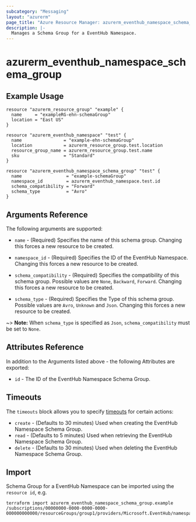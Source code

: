 ```yaml
---
subcategory: "Messaging"
layout: "azurerm"
page_title: "Azure Resource Manager: azurerm_eventhub_namespace_schema_group"
description: |-
  Manages a Schema Group for a EventHub Namespace.
---
```


# azurerm_eventhub_namespace_schema_group

## Example Usage

```hcl
resource "azurerm_resource_group" "example" {
  name     = "exampleRG-ehn-schemaGroup"
  location = "East US"
}

resource "azurerm_eventhub_namespace" "test" {
  name                = "example-ehn-schemaGroup"
  location            = azurerm_resource_group.test.location
  resource_group_name = azurerm_resource_group.test.name
  sku                 = "Standard"
}

resource "azurerm_eventhub_namespace_schema_group" "test" {
  name                 = "example-schemaGroup"
  namespace_id         = azurerm_eventhub_namespace.test.id
  schema_compatibility = "Forward"
  schema_type          = "Avro"
}
```

## Arguments Reference

The following arguments are supported:

* `name` - (Required) Specifies the name of this schema group. Changing this forces a new resource to be created.

* `namespace_id` - (Required) Specifies the ID of the EventHub Namespace. Changing this forces a new resource to be created.

* `schema_compatibility` - (Required) Specifies the compatibility of this schema group. Possible values are `None`, `Backward`, `Forward`. Changing this forces a new resource to be created.

* `schema_type` - (Required) Specifies the Type of this schema group. Possible values are `Avro`, `Unknown` and `Json`. Changing this forces a new resource to be created.

~> **Note:** When `schema_type` is specified as `Json`, `schema_compatibility` must be set to `None`.

## Attributes Reference

In addition to the Arguments listed above - the following Attributes are exported:

* `id` - The ID of the EventHub Namespace Schema Group.

## Timeouts

The `timeouts` block allows you to specify [timeouts](https://www.terraform.io/docs/configuration/resources.html#timeouts) for certain actions:

* `create` - (Defaults to 30 minutes) Used when creating the EventHub Namespace Schema Group.
* `read` - (Defaults to 5 minutes) Used when retrieving the EventHub Namespace Schema Group.
* `delete` - (Defaults to 30 minutes) Used when deleting the EventHub Namespace Schema Group.

## Import

Schema Group for a EventHub Namespace can be imported using the `resource id`, e.g.

```shell
terraform import azurerm_eventhub_namespace_schema_group.example /subscriptions/00000000-0000-0000-0000-000000000000/resourceGroups/group1/providers/Microsoft.EventHub/namespaces/namespace1/schemaGroups/group1
```
